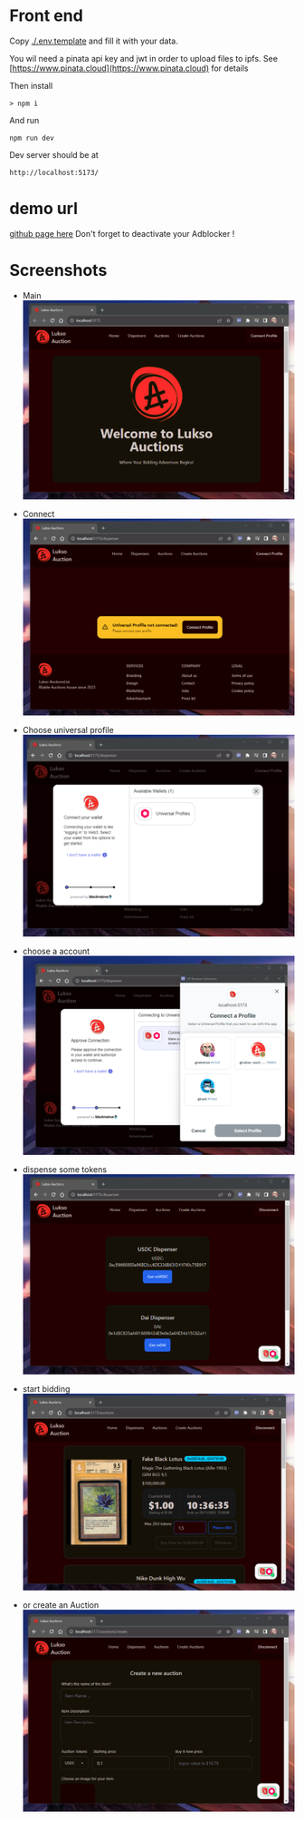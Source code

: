 # Front end

Copy [./.env.template](./.env.template) and fill it with your data.

You wil need a pinata api key and jwt in order to upload files to ipfs. See [https://www.pinata.cloud](https://www.pinata.cloud) for details

Then install
```
> npm i 
```

And run
```
npm run dev
```
Dev server should be at
```
http://localhost:5173/
```

# demo url

[github page here](https://nabetse00.github.io/lukso-app)
Don't forget to deactivate your Adblocker !

# Screenshots


- Main ![demo site 1](../screenshots/screen1.png)

- Connect ![demo site 2](../screenshots/screen2.png)
- Choose universal profile ![demo site 3](../screenshots/screen3.png)
- choose a account ![demo site 4](../screenshots/screen4.png)
- dispense some tokens ![demo site 5](../screenshots/screen5.png)
- start bidding ![demo site 6](../screenshots/screen6.png)
- or create an Auction ![demo site 7](../screenshots/screen7.png)

